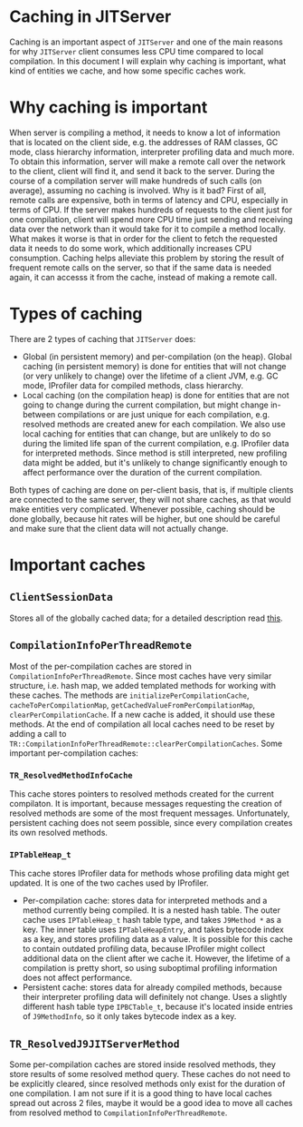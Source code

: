 <!--
Copyright (c) 2019, 2019 IBM Corp. and others

This program and the accompanying materials are made available under
the terms of the Eclipse Public License 2.0 which accompanies this
distribution and is available at https://www.eclipse.org/legal/epl-2.0/
or the Apache License, Version 2.0 which accompanies this distribution and
is available at https://www.apache.org/licenses/LICENSE-2.0.

This Source Code may also be made available under the following
Secondary Licenses when the conditions for such availability set
forth in the Eclipse Public License, v. 2.0 are satisfied: GNU
General Public License, version 2 with the GNU Classpath
Exception [1] and GNU General Public License, version 2 with the
OpenJDK Assembly Exception [2].

[1] https://www.gnu.org/software/classpath/license.html
[2] http://openjdk.java.net/legal/assembly-exception.html

SPDX-License-Identifier: EPL-2.0 OR Apache-2.0 OR GPL-2.0 WITH Classpath-exception-2.0 OR LicenseRef-GPL-2.0 WITH Assembly-exception
-->
# Caching in JITServer
Caching is an important aspect of `JITServer` and one of the main reasons for why `JITServer` client consumes less CPU time compared to local compilation. In this document I will explain why caching is important, what kind of entities we cache, and how some specific caches work.

# Why caching is important
When server is compiling a method, it needs to know a lot of information that is located on the client side, e.g. the addresses of RAM classes, GC mode, class hierarchy information, interpreter profiling data and much more. To obtain this information, server will make a remote call over the network to the client, client will find it, and send it back to the server. During the course of a compilation server will make hundreds of such calls (on average), assuming no caching is involved.
Why is it bad? First of all, remote calls are expensive, both in terms of latency and CPU, especially in terms of CPU. If the server makes hundreds of requests to the client just for one compilation, client will spend more CPU time just sending and receiving data over the network than it would take for it to compile a method locally. What makes it worse is that in order for the client to fetch the requested data it needs to do some work, which additionally increases CPU consumption.
Caching helps alleviate this problem by storing the result of frequent remote calls on the server, so that if the same data is needed again, it can accesss it from the cache, instead of making a remote call.

# Types of caching
There are 2 types of caching that `JITServer` does:
- Global (in persistent memory) and per-compilation (on the heap). 
Global caching (in persistent memory) is done for entities that will not change (or very unlikely to change) over the lifetime of a client JVM, e.g. GC mode, IProfiler data for compiled methods, class hierarchy.
- Local caching (on the compilation heap) is done for entities that are not going to change during the current compilation, but might change in-between compilations or are just unique for each compilation, e.g. resolved methods are created anew for each compilation. We also use local caching for entities that can change, but are unlikely to do so during the limited life span of the current compilation, e.g. IProfiler data for interpreted methods. Since method is still interpreted, new profiling data might be added, but it's unlikely to change significantly enough to affect performance over the duration of the current compilation.

Both types of caching are done on per-client basis, that is, if multiple clients are connected to the same server, they will not share caches, as that would make entities very complicated.
Whenever possible, caching should be done globally, because hit rates will be higher, but one should be careful and make sure that the client data will not actually change.

# Important caches
## `ClientSessionData`
Stores all of the globally cached data; for a detailed description read [this](ClientSession.md).
## `CompilationInfoPerThreadRemote`
Most of the per-compilation caches are stored in `CompilationInfoPerThreadRemote`. Since most caches have very similar structure, i.e. hash map, we added templated methods for working with these caches. The methods are `initializePerCompilationCache`, `cacheToPerCompilationMap`, `getCachedValueFromPerCompilationMap`, `clearPerCompilationCache`. If a new cache is added, it should use these methods. At the end of compilation all local caches need to be reset by adding a call to `TR::CompilationInfoPerThreadRemote::clearPerCompilationCaches`.
Some important per-compilation caches:
### `TR_ResolvedMethodInfoCache`
This cache stores pointers to resolved methods created for the current compilaton. It is important, because messages requesting the creation of resolved methods are some of the most frequent messages. Unfortunately, persistent caching does not seem possible, since every compilation creates its own resolved methods.
### `IPTableHeap_t`
This cache stores IProfiler data for methods whose profiling data might get updated. It is one of the two caches used by IProfiler.
- Per-compilation cache: stores data for interpreted methods and a method currently being compiled. It is a nested hash table. The outer cache uses `IPTableHeap_t` hash table type, and takes `J9Method *` as a key. The inner table uses `IPTableHeapEntry`, and takes bytecode index as a key, and stores profiling data as a value.
It is possible for this cache to contain outdated profiling data, because IProfiler might collect additional data on the client after we cache it. However, the lifetime of a compilation is pretty short, so using suboptimal profiling information does not affect performance.
- Persistent cache: stores data for already compiled methods, because their interpreter profiling data will definitely not change.
Uses a slightly different hash table type `IPBCTable_t`, because it's located inside entries of `J9MethodInfo`, so it only takes
bytecode index as a key.
## `TR_ResolvedJ9JITServerMethod`
Some per-compilation caches are stored inside resolved methods, they store results of some resolved method query. These caches do not need to be explicitly cleared, since resolved methods only exist for the duration of one compilation. I am not sure if it is a good thing to have local caches spread out across 2 files, maybe it would be a good idea to move all caches from resolved method to `CompilationInfoPerThreadRemote`.

